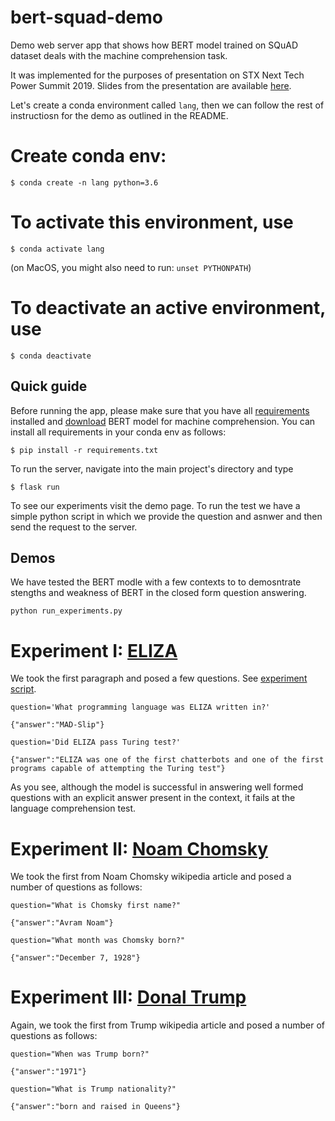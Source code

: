 # bert-squad-demo
Demo web server app that shows how BERT model trained on SQuAD dataset deals with the machine
comprehension task.

It was implemented for the purposes of presentation on STX Next Tech Power Summit 2019.
Slides from the presentation are available [here](slides/whats_new_in_word_vectors.pdf).

Let's create a conda environment called `lang`, then we can follow the rest of instructiosn for the demo as outlined in the README.

# Create conda env:

```
$ conda create -n lang python=3.6
```

# To activate this environment, use

```
$ conda activate lang
```
(on MacOS, you might also need to run: `unset PYTHONPATH`)

# To deactivate an active environment, use

```
$ conda deactivate
```


## Quick guide

Before running the app, please make sure that you have all [requirements](requirements.txt) installed 
and [download](model/README.md) BERT model for machine comprehension.  You can install all requirements in your conda env as follows:

```
$ pip install -r requirements.txt
````

To run the server, navigate into the main project's directory and type

```
$ flask run
```

To see our experiments visit the demo page.  To run the test we have a simple python script in which we provide the question and asnwer and then send the request to the server.

## Demos
We have tested the BERT modle with a few contexts to to demosntrate stengths and weakness of BERT in the closed form question answering.

```
python run_experiments.py
```

# Experiment I: [ELIZA](https://en.wikipedia.org/wiki/ELIZA)
We took the first paragraph and posed a few questions. See [experiment script](run_experiments.py).

```
question='What programming language was ELIZA written in?'
```

```
{"answer":"MAD-Slip"}
```

```
question='Did ELIZA pass Turing test?'
```

```
{"answer":"ELIZA was one of the first chatterbots and one of the first programs capable of attempting the Turing test"}
```

As you see, although the model is successful in answering well formed questions with an explicit answer present in the context, it fails at the language comprehension test.

# Experiment II: [Noam Chomsky](https://en.wikipedia.org/wiki/Noam_Chomsky)
We took the first from Noam Chomsky wikipedia article and posed a number of questions as follows:


```
question="What is Chomsky first name?"
```

```
{"answer":"Avram Noam"}
```

```
question="What month was Chomsky born?"
```

```
{"answer":"December 7, 1928"}
```

# Experiment III: [Donal Trump](https://en.wikipedia.org/wiki/Donald_Trump)
Again, we took the first from Trump wikipedia article and posed a number of questions as follows:

```
question="When was Trump born?"
```

```
{"answer":"1971"}
```

```
question="What is Trump nationality?"
```

```
{"answer":"born and raised in Queens"}
```